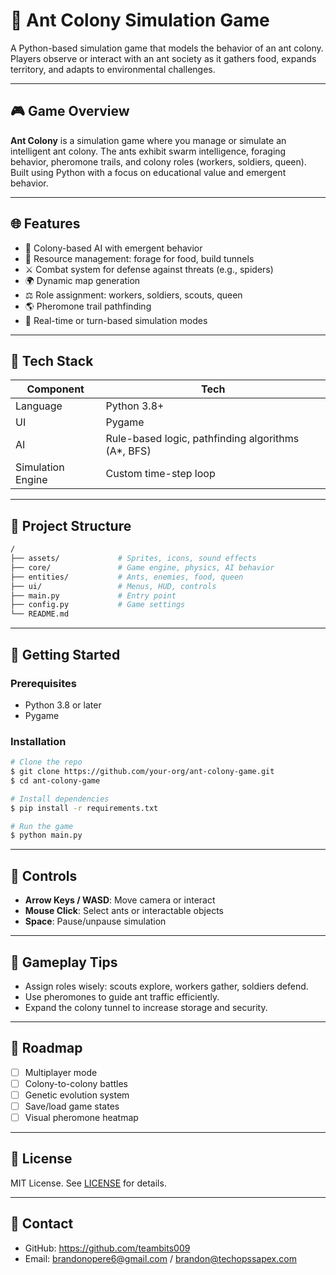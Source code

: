 # 🐜 Ant Colony Simulation Game

A Python-based simulation game that models the behavior of an ant colony. Players observe or interact with an ant society as it gathers food, expands territory, and adapts to environmental challenges.

---

## 🎮 Game Overview

**Ant Colony** is a simulation game where you manage or simulate an intelligent ant colony. The ants exhibit swarm intelligence, foraging behavior, pheromone trails, and colony roles (workers, soldiers, queen). Built using Python with a focus on educational value and emergent behavior.

---

## 🌐 Features

- 🧜‍ Colony-based AI with emergent behavior
- 💱 Resource management: forage for food, build tunnels
- ⚔️ Combat system for defense against threats (e.g., spiders)
- 🌍 Dynamic map generation
- ⚖️ Role assignment: workers, soldiers, scouts, queen
- 🌎 Pheromone trail pathfinding
- 🔄 Real-time or turn-based simulation modes

---

## 📆 Tech Stack

| Component | Tech |
|----------|------|
| Language | Python 3.8+ |
| UI | Pygame |
| AI | Rule-based logic, pathfinding algorithms (A*, BFS) |
| Simulation Engine | Custom time-step loop |

---

## 📆 Project Structure

```bash
/
├── assets/             # Sprites, icons, sound effects
├── core/               # Game engine, physics, AI behavior
├── entities/           # Ants, enemies, food, queen
├── ui/                 # Menus, HUD, controls
├── main.py             # Entry point
├── config.py           # Game settings
└── README.md
```

---

## 🚀 Getting Started

### Prerequisites
- Python 3.8 or later
- Pygame

### Installation

```bash
# Clone the repo
$ git clone https://github.com/your-org/ant-colony-game.git
$ cd ant-colony-game

# Install dependencies
$ pip install -r requirements.txt

# Run the game
$ python main.py
```

---

## 🔧 Controls

- **Arrow Keys / WASD**: Move camera or interact
- **Mouse Click**: Select ants or interactable objects
- **Space**: Pause/unpause simulation

---

## 🤺 Gameplay Tips

- Assign roles wisely: scouts explore, workers gather, soldiers defend.
- Use pheromones to guide ant traffic efficiently.
- Expand the colony tunnel to increase storage and security.

---

## 📅 Roadmap

- [ ] Multiplayer mode
- [ ] Colony-to-colony battles
- [ ] Genetic evolution system
- [ ] Save/load game states
- [ ] Visual pheromone heatmap

---

## 📝 License

MIT License. See [LICENSE](LICENSE) for details.

---

## 📧 Contact

- GitHub: https://github.com/teambits009
- Email: brandonopere6@gmail.com / brandon@techopssapex.com
